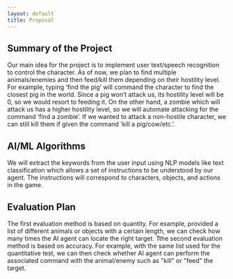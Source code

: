 ```yaml
---
layout: default 
title: Proposal 
---
```


<h2>Summary of the Project</h2>
<p>Our main idea for the project is to implement user text/speech recognition to control	the character. As of now, we plan to find multiple animals/enemies and then feed/kill them depending on their hostility level. For example, typing ‘find the pig’ will command the character to find the closest pig in the world. Since a pig won’t attack us, its hostility level will be 0, so we would resort to feeding it. On the other hand, a zombie which will attack us has a higher hostility level, so we will automate attacking for the command ‘find a zombie’. If we wanted to attack a non-hostile character, we can still kill them if given the command ‘kill a pig/cow/etc.’.</p>

<h2>AI/ML Algorithms</h2>
<p>We will extract the keywords from the user input using NLP models like text classification which allows a set of instructions to be understood by our agent. The instructions will correspond to characters, objects, and actions in the game.</p>

<h2>Evaluation Plan</h2>
<p>The first evaluation method is based on quantity. For example, provided a list of different animals or objects with a certain length, we can check how many times the AI agent can locate the right target. Tthe second evaluation method is based on accuracy. For example, with the same list used for the quantitative test, we can then check whether AI agent can perform the associated command with the animal/enemy such as "kill" or "feed" the target.</p>
